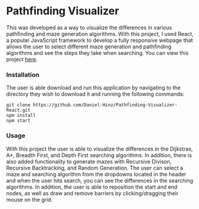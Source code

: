 # Pathfinding Visualizer

This was developed as a way to visualize the differences in various pathfinding and maze generation algorithms. With this project, I used React, a popular JavaScript framework to develop a fully responsive webpage that allows the user to select different maze generation and pathfinding algorithms and see the steps they take when searching. You can view this project [here](https://daniel-hinz.github.io/Pathfinding-Visualizer/).

### Installation
The user is able download and run this application by navigating to the directory they wish to download it and running the following commands:
``` 
git clone https://github.com/Daniel-Hinz/Pathfinding-Visualizer-React.git
npm install
npm start
```

### Usage
With this project the user is able to visualize the differences in the Dijkstras, A*, Breadth First, and Depth First searching algorithms. In addition, there is also added functionality to generate mazes with Recursive Divison, Recursive Backtracking, and Random Generation. The user can select a maze and searching algorithm from the dropdowns located in the header and when the user hits search, you can see the differences in the searching algorithms. In addition, the user is able to reposition the start and end nodes, as well as draw and remove barriers by clicking/dragging their mouse on the grid.
